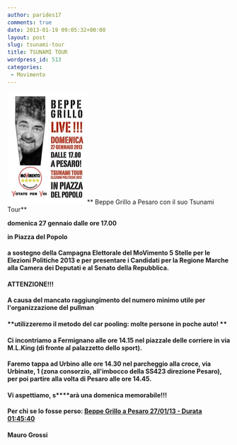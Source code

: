 ```yaml
---
author: parides17
comments: true
date: 2013-01-19 09:05:32+00:00
layout: post
slug: tsunami-tour
title: TSUNAMI TOUR
wordpress_id: 513
categories:
 - Movimento
---
```


[![grillo_pesaro](/images/2013/01/grillo_pesaro.jpg)](/images/2013/01/grillo_pesaro.jpg)**
Beppe Grillo a Pesaro con il suo Tsunami Tour**




**domenica 27 gennaio dalle ore 17.00**




**in Piazza del Popolo** 





#### a sostegno della Campagna Elettorale del MoVimento 5 Stelle per le Elezioni Politiche 2013 e per presentare i Candidati per la Regione Marche alla Camera dei Deputati e al Senato della Repubblica.




#### <!-- more -->




#### **ATTENZIONE!!!**




#### A causa del mancato raggiungimento del numero minimo utile per l'organizzazione del pullman




#### **utilizzeremo il metodo del car pooling: molte persone in poche auto! **




#### Ci incontriamo a Fermignano alle ore 14.15 nel piazzale delle corriere in via M.L.King (di fronte al palazzetto dello sport).




#### Faremo tappa ad Urbino alle ore 14.30 nel parcheggio alla croce, via Urbinate, 1 (zona consorzio, all'imbocco della SS423 direzione Pesaro), per poi partire alla volta di Pesaro alle ore 14.45.




#### **Vi aspettiamo, s****arà una domenica memorabile!!!**




#### **Per chi se lo fosse perso: [Beppe Grillo a Pesaro 27/01/13 - Durata 01:45:40](http://www.ustream.tv/recorded/28854495)**




#### Mauro Grossi



